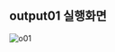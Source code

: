 ## output01 실행화면

![o01](https://github.com/tjrbwls/GameProgramming/assets/118953733/f82022d2-8711-4a84-917a-93216ef04e0a)
